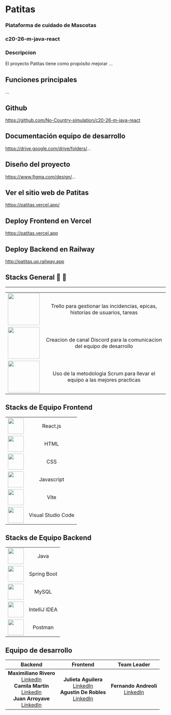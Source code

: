# Patitas
### Plataforma de cuidado de Mascotas
### c20-26-m-java-react

[//]: # (# ![image]&#40;https://github.com/user-attachments/assets/026...;)


### Descripcion 
El proyecto Patitas tiene como propósito mejorar ...

## Funciones principales
...
## Github
https://github.com/No-Country-simulation/c20-26-m-java-react

## Documentación equipo de desarrollo
https://drive.google.com/drive/folders/...

## Diseño del proyecto
https://www.figma.com/design/...

## Ver el sitio web de Patitas
https://patitas.vercel.app/

## Deploy Frontend en Vercel
https://patitas.vercel.app
## Deploy Backend en Railway
http://patitas.up.railway.app

## Stacks General 📁 📂

****
|||
|:---:|:---:|
| <img style="width: 100px; min-width: 100px" src="https://i.pcmag.com/imagery/reviews/04C2m2ye5UfXyb5x5WWIsZ4-19.fit_scale.size_760x427.v1625759628.png" >|Trello para gestionar las incidencias, epicas, historias de usuarios, tareas|
| <img style="width: 100px; min-width: 100px" src="https://static.vecteezy.com/system/resources/previews/006/892/625/non_2x/discord-logo-icon-editorial-free-vector.jpg" >| Creacion de canal Discord para la comunicacion del equipo de desarrollo|
| <img style="width: 100px; min-width: 100px" src="https://user-images.githubusercontent.com/68760595/164306020-120e8664-cb5b-459a-80a3-99e13b057b52.png" >| Uso de la metodologia Scrum para llevar el equipo a las mejores practicas |


## Stacks de Equipo Frontend

|||
|:---:|:---:|
| <img style="width: 50px; min-width: 50px" src="https://upload.wikimedia.org/wikipedia/commons/a/a7/React-icon.svg" >| React.js |
| <img style="width: 50px; min-width: 50px" src="https://upload.wikimedia.org/wikipedia/commons/6/61/HTML5_logo_and_wordmark.svg" >| HTML |
| <img style="width: 50px; min-width: 50px" src="https://upload.wikimedia.org/wikipedia/commons/d/d5/CSS3_logo_and_wordmark.svg" >| CSS |
| <img style="width: 50px; min-width: 50px" src="https://upload.wikimedia.org/wikipedia/commons/6/6a/JavaScript-logo.png" >| Javascript |
| <img style="width: 50px; min-width: 50px" src="https://vitejs.dev/logo.svg" >| Vite |
| <img style="width: 50px; min-width: 50px" src="https://upload.wikimedia.org/wikipedia/commons/9/9a/Visual_Studio_Code_1.35_icon.svg" >| Visual Studio Code |


## Stacks de Equipo Backend
|||
|:---:|:---:|
| <img style="width: 50px; min-width: 50px" src="https://www.vectorlogo.zone/logos/java/java-ar21.svg" >| Java |
| <img style="width: 50px; min-width: 50px" src="https://www.vectorlogo.zone/logos/springio/springio-ar21.svg" >| Spring Boot |
| <img style="width: 50px; min-width: 50px" src="https://www.mysql.com/common/logos/mysql-logo.svg" >| MySQL |
| <img style="width: 50px; min-width: 50px" src="https://static-00.iconduck.com/assets.00/intellij-idea-icon-2048x2026-pt4psh5t.png" >| IntelliJ IDEA |
| <img style="width: 50px; min-width: 50px" src="https://cdn.worldvectorlogo.com/logos/postman.svg" >| Postman |

## Equipo de desarrollo
|                                                                                                                   **Backend**                                                                                                                   |                                                                    **Frontend**                                                                     |                             **Team Leader**                             |
|:-----------------------------------------------------------------------------------------------------------------------------------------------------------------------------------------------------------------------------------------------:|:---------------------------------------------------------------------------------------------------------------------------------------------------:|:-----------------------------------------------------------------------:|
| **Maximiliano Rivero** <br> [LinkedIn](https://www.linkedin.com/in/maximiliano-rivero-zuin//) <br> **Camila Martin** <br> [LinkedIn](https://www.linkedin.com/in/.../) <br> **Juan Arroyave** <br> [LinkedIn](https://www.linkedin.com/in/.../) | **Julieta Aguilera** <br> [LinkedIn](https://www.linkedin.com/in/.../) <br> **Agustin De Robles** <br> [LinkedIn](https://www.linkedin.com/in/.../) | **Fernando Andreoli** <br> [LinkedIn](https://www.linkedin.com/in/.../) |